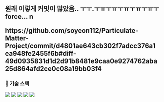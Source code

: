 ###

<h2>원래 이렇게 커밋이 많았음.. ㅜㅜ.ㅜㅠㅜㅠㅜㅠㅜㅠㅜㅠㅜ force... n
<p>https://github.com/soyeon112/Particulate-Matter-Project/commit/d4801ae643cb302f7adcc376a1ea948fe2455f6b#diff-49d0935831d1d2d91b8481e9caa0e9274762aba25d864afd2ce0c08a19bb03f4</p>

### 🔧 기술 스택

<img src="https://img.shields.io/badge/javascript-F7DF1E?style=for-the-badge&logo=javascript&logoColor=white"/> <img src="https://img.shields.io/badge/React-61DAFB?style=for-the-badge&logo=React&logoColor=white"/> <img src="https://img.shields.io/badge/styled components-DB7093?style=for-the-badge&logo=styledcomponents&logoColor=white"/> <img src="https://img.shields.io/badge/redux-764ABC?style=for-the-badge&logo=redux&logoColor=white"/> <img src="https://img.shields.io/badge/axios-5A29E4?style=for-the-badge&logo=axios&logoColor=white"/>
